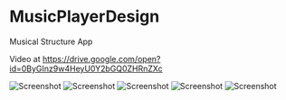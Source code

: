 # MusicPlayerDesign
Musical Structure App

Video at https://drive.google.com/open?id=0ByGInz9w4HeyU0Y2bGQ0ZHRnZXc

![Screenshot](https://github.com/JCoupier/MusicPlayerDesign/blob/master/Screen%201.jpg?raw=true)
![Screenshot](https://github.com/JCoupier/MusicPlayerDesign/blob/master/Screen%201_2.jpg?raw=true)
![Screenshot](https://github.com/JCoupier/MusicPlayerDesign/blob/master/Screen%202.jpg?raw=true)
![Screenshot](https://github.com/JCoupier/MusicPlayerDesign/blob/master/Screen%203.jpg?raw=true)
![Screenshot](https://github.com/JCoupier/MusicPlayerDesign/blob/master/Screen%204.jpg?raw=true)
